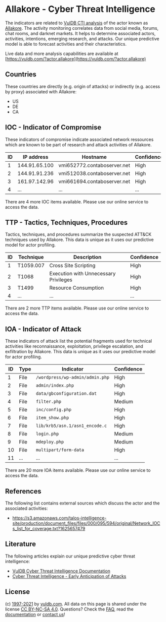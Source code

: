 # Allakore - Cyber Threat Intelligence

The indicators are related to [VulDB CTI analysis](https://vuldb.com/?doc.cti) of the actor known as [Allakore](https://vuldb.com/?actor.allakore). The activity monitoring correlates data from social media, forums, chat rooms, and darknet markets. It helps to determine associated actors, activities, intentions, emerging research, and attacks. Our unique predictive model is able to forecast activities and their characteristics.

Live data and more analysis capabilities are available at [https://vuldb.com/?actor.allakore](https://vuldb.com/?actor.allakore)

## Countries

These countries are directly (e.g. origin of attacks) or indirectly (e.g. access by proxy) associated with Allakore:

* US
* DE
* CA

## IOC - Indicator of Compromise

These indicators of compromise indicate associated network ressources which are known to be part of research and attack activities of Allakore.

ID | IP address | Hostname | Confidence
-- | ---------- | -------- | ----------
1 | 144.91.65.100 | vmi652772.contaboserver.net | High
2 | 144.91.91.236 | vmi512038.contaboserver.net | High
3 | 161.97.142.96 | vmi661694.contaboserver.net | High
4 | ... | ... | ...

There are 4 more IOC items available. Please use our online service to access the data.

## TTP - Tactics, Techniques, Procedures

Tactics, techniques, and procedures summarize the suspected ATT&CK techniques used by Allakore. This data is unique as it uses our predictive model for actor profiling.

ID | Technique | Description | Confidence
-- | --------- | ----------- | ----------
1 | T1059.007 | Cross Site Scripting | High
2 | T1068 | Execution with Unnecessary Privileges | High
3 | T1499 | Resource Consumption | High
4 | ... | ... | ...

There are 2 more TTP items available. Please use our online service to access the data.

## IOA - Indicator of Attack

These indicators of attack list the potential fragments used for technical activities like reconnaissance, exploitation, privilege escalation, and exfiltration by Allakore. This data is unique as it uses our predictive model for actor profiling.

ID | Type | Indicator | Confidence
-- | ---- | --------- | ----------
1 | File | `/wordpress/wp-admin/admin.php` | High
2 | File | `admin/index.php` | High
3 | File | `data/gbconfiguration.dat` | High
4 | File | `filter.php` | Medium
5 | File | `inc/config.php` | High
6 | File | `item_show.php` | High
7 | File | `lib/krb5/asn.1/asn1_encode.c` | High
8 | File | `login.php` | Medium
9 | File | `mdeploy.php` | Medium
10 | File | `multipart/form-data` | High
11 | ... | ... | ...

There are 20 more IOA items available. Please use our online service to access the data.

## References

The following list contains external sources which discuss the actor and the associated activities:

* https://s3.amazonaws.com/talos-intelligence-site/production/document_files/files/000/095/594/original/Network_IOCs_list_for_coverage.txt?1625657479

## Literature

The following articles explain our unique predictive cyber threat intelligence:

* [VulDB Cyber Threat Intelligence Documentation](https://vuldb.com/?doc.cti)
* [Cyber Threat Intelligence - Early Anticipation of Attacks](https://www.scip.ch/en/?labs.20201022)

## License

(c) [1997-2021](https://vuldb.com/?doc.changelog) by [vuldb.com](https://vuldb.com/?doc.about). All data on this page is shared under the license [CC BY-NC-SA 4.0](https://creativecommons.org/licenses/by-nc-sa/4.0/). Questions? Check the [FAQ](https://vuldb.com/?doc.faq), read the [documentation](https://vuldb.com/?doc) or [contact us](https://vuldb.com/?contact)!

